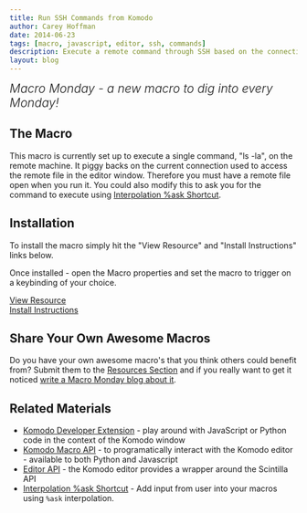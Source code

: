 ```yaml
---
title: Run SSH Commands from Komodo
author: Carey Hoffman
date: 2014-06-23
tags: [macro, javascript, editor, ssh, commands]
description: Execute a remote command through SSH based on the connection to a remote file in the editor
layout: blog
---
```


<div class="centered">
<h2 style="font-weight: 300; margin: 10px 0 25px 0"><em>Macro Monday - a new macro to dig into every Monday!</em></h2>
</div>

## The Macro

This macro is currently set up to execute a single command, "ls -la", on the remote
machine.  It piggy backs on the current connection used to access the remote file
in the editor window.  Therefore you must have a remote file open when you run it.
You could also modify this to ask you for the command to execute using [Interpolation %ask Shortcut][].

## Installation

To install the macro simply hit the "View Resource" and "Install Instructions"
links below.

Once installed - open the Macro properties and set the macro to trigger on a
keybinding of your choice.

<div class="centered">
    <div class="spacer"></div>
    <a href="http://komodoide.com/resources/macros/cgchoffman--sshcommands/" class="button big primary">
        <i class="icon icon-eye"></i>
        View Resource
    </a>
    <div class="spacer-half"></div>
    <span>
        <i class="icon icon-question"></i>
        <a href="http://komodoide.com/resources/install-instructions/#pane-macro" target="_blank">Install Instructions</a>
    </span>
</div>

## Share Your Own Awesome Macros

Do you have your own awesome macro's that you think others could benefit from?
Submit them to the [Resources Section] and if you really want to get it noticed
[write a Macro Monday blog about it][macromonday].

   [Resources Section]: /resources/submit-instructions/#pane-resources
   [macromonday]: /resources/submit-instructions/#pane-blogs

## Related Materials

* [Komodo Developer Extension][] - play around with JavaScript or Python code in
  the context of the Komodo window
* [Komodo Macro API][] - to programatically interact with the Komodo editor -
  available to both Python and Javascript
* [Editor API][] - the Komodo editor provides a wrapper around the Scintilla API
* [Interpolation %ask Shortcut][] - Add input from user into your macros using ```%ask```
interpolation.


[Komodo Developer Extension]: /framed/?http://community.activestate.com/node/1824
[Komodo Macro API]: /framed/?http://docs.activestate.com/komodo/latest/macroapi.html
[Editor API]: http://www.scintilla.org/ScintillaDoc.html
[Interpolation %ask Shortcut]:http://docs.activestate.com/komodo/latest/shortcuts.html#shortcuts_askcode_options
